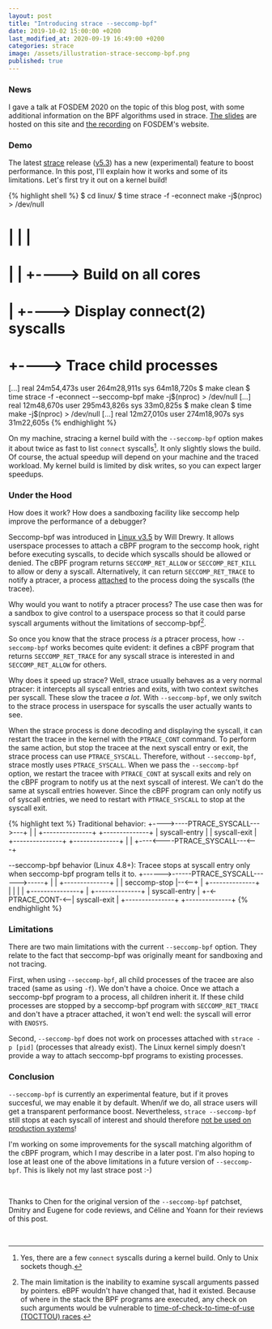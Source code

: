 ```yaml
---
layout: post
title: "Introducing strace --seccomp-bpf"
date: 2019-10-02 15:00:00 +0200
last_modified_at: 2020-09-19 16:49:00 +0200
categories: strace
image: /assets/illustration-strace-seccomp-bpf.png
published: true
---
```


### News

I gave a talk at FOSDEM 2020 on the topic of this blog post, with some additional information on the BPF algorithms used in strace.
[The slides](/assets/strace-seccomp-bpf.pdf) are hosted on this site and [the recording](https://archive.fosdem.org/2020/schedule/event/debugging_strace_bpf/) on FOSDEM's website.


### Demo

The latest [strace](https://strace.io) release ([v5.3](https://github.com/strace/strace/releases/tag/v5.3)) has a new (experimental) feature to boost performance.
In this post, I'll explain how it works and some of its limitations.
Let's first try it out on a kernel build!

{% highlight shell %}
$ cd linux/
$ time strace -f -econnect make -j$(nproc) > /dev/null
#              |  |              |
#              |  |              +----> Build on all cores
#              |  +----> Display connect(2) syscalls
#              +----> Trace child processes
[...]
real    24m54,473s
user    264m28,911s
sys     64m18,720s
$ make clean
$ time strace -f -econnect --seccomp-bpf make -j$(nproc) > /dev/null
[...]
real    12m48,670s
user    295m43,826s
sys     33m0,825s
$ make clean
$ time make -j$(nproc) > /dev/null
[...]
real	12m27,010s
user	274m18,907s
sys	31m22,605s
{% endhighlight %}

On my machine, stracing a kernel build with the `--seccomp-bpf` option makes it about twice as fast to list `connect` syscalls[^linux-build-connect].
It only slightly slows the build.
Of course, the actual speedup will depend on your machine and the traced workload.
My kernel build is limited by disk writes, so you can expect larger speedups.


### Under the Hood

How does it work?
How does a sandboxing facility like seccomp help improve the performance of a debugger?

Seccomp-bpf was introduced in [Linux v3.5](https://git.kernel.org/pub/scm/linux/kernel/git/torvalds/linux.git/commit/?id=e2cfabdfd075648216f99c2c03821cf3f47c1727) by Will Drewry.
It allows userspace processes to attach a cBPF program to the seccomp hook, right before executing syscalls, to decide which syscalls should be allowed or denied.
The cBPF program returns `SECCOMP_RET_ALLOW` or `SECCOMP_RET_KILL` to allow or deny a syscall.
Alternatively, it can return `SECCOMP_RET_TRACE` to notify a ptracer, a process [attached](http://man7.org/linux/man-pages/man2/ptrace.2.html) to the process doing the syscalls (the tracee).

Why would you want to notify a ptracer process?
The use case then was for a sandbox to give control to a userspace process so that it could parse syscall arguments without the limitations of seccomp-bpf[^seccomp-ebpf].

So once you know that the strace process *is* a ptracer process, how `--seccomp-bpf` works becomes quite evident:
it defines a cBPF program that returns `SECCOMP_RET_TRACE` for any syscall strace is interested in and `SECCOMP_RET_ALLOW` for others.

Why does it speed up strace?
Well, strace usually behaves as a very normal ptracer: it intercepts all syscall entries and exits, with two context switches per syscall.
These slow the tracee *a lot*.
With `--seccomp-bpf`, we only switch to the strace process in userspace for syscalls the user actually wants to see.

When the strace process is done decoding and displaying the syscall, it can restart the tracee in the kernel with the `PTRACE_CONT` command.
To perform the same action, but stop the tracee at the next syscall entry or exit, the strace process can use `PTRACE_SYSCALL`.
Therefore, without `--seccomp-bpf`, strace mostly uses `PTRACE_SYSCALL`.
When we pass the `--seccomp-bpf` option, we restart the tracee with `PTRACE_CONT` at syscall exits and rely on the cBPF program to notify us at the next syscall of interest.
We can't do the same at syscall entries however.
Since the cBPF program can only notify us of syscall entries, we need to restart with `PTRACE_SYSCALL` to stop at the syscall exit.

{% highlight text %}
Traditional behavior:
         +---->----PTRACE_SYSCALL--->---+
         |                              |
+---------------+               +--------------+
| syscall-entry |               | syscall-exit |
+---------------+               +--------------+
         |                              |
         +----<----PTRACE_SYSCALL---<---+

--seccomp-bpf behavior (Linux 4.8+):
Tracee stops at syscall entry only when seccomp-bpf
program tells it to.
        +------>------PTRACE_SYSCALL------>-----+
        |                                       |
+--------------+                                |
| seccomp-stop |--<--+                          |
+--------------+     |                          |
                     |                          |
+---------------+    |                  +--------------+
| syscall-entry |    +-<-PTRACE_CONT-<--| syscall-exit |
+---------------+                       +--------------+
{% endhighlight %}


### Limitations

There are two main limitations with the current `--seccomp-bpf` option.
They relate to the fact that seccomp-bpf was originally meant for sandboxing and not tracing.

First, when using `--seccomp-bpf`, all child processes of the tracee are also traced (same as using `-f`).
We don't have a choice.
Once we attach a seccomp-bpf program to a process, all children inherit it.
If these child processes are stopped by a seccomp-bpf program with `SECCOMP_RET_TRACE` and don't have a ptracer attached, it won't end well: the syscall will error with `ENOSYS`.

Second, `--seccomp-bpf` does not work on processes attached with `strace -p [pid]` (processes that already exist).
The Linux kernel simply doesn't provide a way to attach seccomp-bpf programs to existing processes.


### Conclusion

`--seccomp-bpf` is currently an experimental feature, but if it proves succesful, we may enable it by default.
When/if we do, all strace users will get a transparent performance boost.
Nevertheless, `strace --seccomp-bpf` still stops at each syscall of interest and should therefore [not be used on production systems](http://www.brendangregg.com/blog/2014-05-11/strace-wow-much-syscall.html)!

I'm working on some improvements for the syscall matching algorithm of the cBPF program, which I may describe in a later post. 
I'm also hoping to lose at least one of the above limitations in a future version of `--seccomp-bpf`.
This is likely not my last strace post :-)

<br>

Thanks to Chen for the original version of the `--seccomp-bpf` patchset, Dmitry and Eugene for code reviews, and Céline and Yoann for their reviews of this post.

<br>

[^linux-build-connect]: Yes, there are a few `connect` syscalls during a kernel build. Only to Unix sockets though.
[^seccomp-ebpf]: The main limitation is the inability to examine syscall arguments passed by pointers. eBPF wouldn't have changed that, had it existed. Because of where in the stack the BPF programs are executed, any check on such arguments would be vulnerable to [time-of-check-to-time-of-use (TOCTTOU) races](https://lwn.net/Articles/799557/).
[^seccomp-bpf-return-codes]: Several [other return codes](https://elixir.bootlin.com/linux/v5.3.1/source/include/uapi/linux/seccomp.h#L35) are possible for the cBPF program, to kill the whole thread group, return an error code, or log the syscall for instance.
